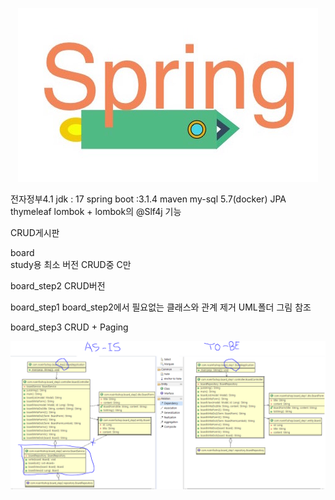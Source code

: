 <p align="center">
  <a href ="##">
  	<img alt="spring_vue" src="https://github.com/jooladen/board/blob/development/images/newlogo.jpg?raw=true">
  </a>
</p>
전자정부4.1
jdk : 17
spring boot :3.1.4
maven
my-sql 5.7(docker)
JPA
thymeleaf
lombok + lombok의 @Slf4j 기능

CRUD게시판

board  
study용 최소 버전 CRUD중 C만

board_step2
CRUD버전

board_step1 
board_step2에서 필요없는 클래스와 관계 제거
UML폴더 그림 참조

board_step3
CRUD + Paging


<p align="center">
  <a href ="##">
  	<img alt="uml" 	src="https://github.com/jooladen/board/blob/development/images/classdiagram.png?raw=true">
 </a>
</p>
